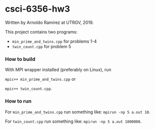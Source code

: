 # csci-6356-hw3

Written by Arnoldo Ramirez at UTRGV, 2019.

This project contains two programs:

- `min_prime_and_twins.cpp` for problems 1-4
- `twin_count.cpp` for problem 5

### How to build
With MPI wrapper installed (preferably on Linux), run

`mpic++ min_prime_and_twins.cpp` or

`mpic++ twin_count.cpp`.

### How to run
For `min_prime_and_twins.cpp` run something like: `mpirun -np 5 a.out 10`.

For `twin_count.cpp` run something like: `mpirun -np 5 a.out 1000000`.